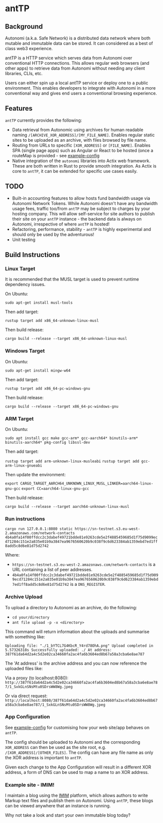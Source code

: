 # antTP

## Background

Autonomi (a.k.a. Safe Network) is a distributed data network where both mutable and immutable data can be stored. It can
considered as a best of class web3 experience.

antTP is a HTTP service which serves data from Autonomi over conventional HTTP connections. This allows regular
web browsers (and other apps) to retrieve data from Autonomi without needing any client libraries, CLIs, etc.

Users can either spin up a local antTP service or deploy one to a public environment. This enables developers to
integrate with Autonomi in a more conventional way and gives end users a conventional browsing experience.

## Features

`antTP` currently provides the following:

- Data retrieval from Autonomic using archives for human readable naming `/[ARCHIVE_XOR_ADDRESS]/[MY_FILE_NAME]`. Enables
  regular static sites to be uploaded as an archive, with files browsed by file name.
- Routing from URLs to specific `[XOR_ADDRESS]` or `[FILE_NAME]`. Enables SPA (single page apps) such as Angular or
  React to be hosted (once a routeMap is provided - see [example-config](app-conf.json)
- Native integration of the `autonomi` libraries into Actix web framework. These are both written in Rust to provide
  smooth integration. As Actix is core to `antTP`, it can be extended for specific use cases easily. 
  
## TODO

- Built-in accounting features to allow hosts fund bandwidth usage via Autonomi Network Tokens. While Autonomi doesn't
  have any bandwidth usage fees, traffic too/from `antTP` may be subject to charges by your hosting company. This
  will allow self-service for site authors to publish their site on your `antTP` instance - the backend data is
  always on Autonomi, irrespective of where `antTP` is hosted!
- Refactoring, performance, stability - `antTP` is highly experimental and should only be used by the adventurous!
- Unit testing

## Build Instructions

### Linux Target

It is recommended that the MUSL target is used to prevent runtime dependency issues.

On Ubuntu:

`sudo apt-get install musl-tools`

Then add target:

`rustup target add x86_64-unknown-linux-musl`

Then build release:

`cargo build --release --target x86_64-unknown-linux-musl`

### Windows Target

On Ubuntu:

`sudo apt-get install mingw-w64`

Then add target:

`rustup target add x86_64-pc-windows-gnu`

Then build release:

`cargo build --release --target x86_64-pc-windows-gnu`

### ARM Target

On Ubuntu:

`sudo apt install gcc make gcc-arm* gcc-aarch64* binutils-arm* binutils-aarch64* pkg-config libssl-dev`

Then add target:

`rustup target add arm-unknown-linux-musleabi`
`rustup target add gcc-arm-linux-gnueabi`

Then update the environment:

`export CARGO_TARGET_AARCH64_UNKNOWN_LINUX_MUSL_LINKER=aarch64-linux-gnu-gcc`
`export CC=aarch64-linux-gnu-gcc`

Then build release:

`cargo build --release --target aarch64-unknown-linux-musl`

### Run instructions

`cargo run 127.0.0.1:8080 static https://sn-testnet.s3.eu-west-2.amazonaws.com/network-contacts 4b4a0fa14f00ffdcc2c3dabef49721bdde81e9263cde5e2f4885459685d1f75d9099ecd71284c151e2a835e01b9a3847ea9676560620b9c038f9c6d623384ab1359ebd7ed1ff8add5c8d6e81d75d2742`

Where:

- `https://sn-testnet.s3.eu-west-2.amazonaws.com/network-contacts` is a URL containing a list of peer addresses.
- `4b4a0fa14f00ffdcc2c3dabef49721bdde81e9263cde5e2f4885459685d1f75d9099ecd71284c151e2a835e01b9a3847ea9676560620b9c038f9c6d623384ab1359ebd7ed1ff8add5c8d6e81d75d2742` is a `DNS_REGISTER`.

### Archive Upload

To upload a directory to Autonomi as an archive, do the following:

- `cd your/directory`
- `ant file upload -p -x <directory>`

This command will return information about the uploads and summarise with something like:

`Uploading file: "./1_bYTCL7G4KbcR_Y4rd78OhA.png"
Upload completed in 5.57326318s
Successfully uploaded: ./
At address: 387f61da64d2a4c5d2e02ca34660fa2ac4fa6b3604ed8b67a58a3cba6e8ae787`

The 'At address' is the archive address and you can now reference the uploaded files like:

Via a proxy (to localhost:8080):
`http://387f61da64d2a4c5d2e02ca34660fa2ac4fa6b3604ed8b67a58a3cba6e8ae787/1_SxkGLnSNsMtu0SDrsWW8Wg.jpeg` 

Or via direct request:
`http://localhost:8080/387f61da64d2a4c5d2e02ca34660fa2ac4fa6b3604ed8b67a58a3cba6e8ae787/1_SxkGLnSNsMtu0SDrsWW8Wg.jpeg`

### App Configuration

See [example-config](app-conf.json) for customising how your web site/app behaves on `antTP`.

The config should be uploaded to Autonomi and the corresponding `XOR_ADDRESS` can then be used as the site root,
e.g. `/[XOR_ADDRESS]/[OTHER_FILES]`. The config can have any file name as only the XOR address is important to `antTP`.

Given each change to the App Configuration will result in a different XOR address, a form of DNS can be used to map a
name to an XOR address.

### Example site - IMIM!

I maintain a blog using the [IMIM](https://github.com/traktion/i-am-immutable-client) platform, which allows authors 
to write Markup text files and publish them on Autonomi. Using `antTP`, these blogs can be viewed anywhere that an
instance is running.

Why not take a look and start your own immutable blog today?
